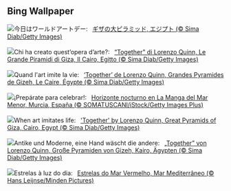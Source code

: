 ## Bing Wallpaper
![](https://www.bing.com/th?id=OHR.LorenzoQuinn_JA-JP9163973755_UHD.jpg&w=1000)今日はワールドアートデー:&nbsp;&ensp;[ギザの大ピラミッド, エジプト (© Sima Diab/Getty Images)](https://www.bing.com/th?id=OHR.LorenzoQuinn_JA-JP9163973755_UHD.jpg)
<br><br/>
![](https://www.bing.com/th?id=OHR.LorenzoQuinn_IT-IT2361937887_UHD.jpg&w=1000)Chi ha creato quest’opera d’arte?:&nbsp;&ensp;[“Together" di Lorenzo Quinn, Le Grande Piramidi di Giza, Il Cairo, Egitto (© Sima Diab/Getty Images)](https://www.bing.com/th?id=OHR.LorenzoQuinn_IT-IT2361937887_UHD.jpg)
<br><br/>
![](https://www.bing.com/th?id=OHR.LorenzoQuinn_FR-FR4354643719_UHD.jpg&w=1000)Quand l'art imite la vie:&nbsp;&ensp;[‘Together’ de Lorenzo Quinn, Grandes Pyramides de Gizeh, Le Caire, Égypte (© Sima Diab/Getty Images)](https://www.bing.com/th?id=OHR.LorenzoQuinn_FR-FR4354643719_UHD.jpg)
<br><br/>
![](https://www.bing.com/th?id=OHR.SardineBurial_ES-ES6575156344_UHD.jpg&w=1000)¡Prepárate para celebrar!:&nbsp;&ensp;[Horizonte nocturno en La Manga del Mar Menor, Murcia, España (© SOMATUSCANI/iStock/Getty Images Plus)](https://www.bing.com/th?id=OHR.SardineBurial_ES-ES6575156344_UHD.jpg)
<br><br/>
![](https://www.bing.com/th?id=OHR.LorenzoQuinn_EN-GB6647416015_UHD.jpg&w=1000)When art imitates life:&nbsp;&ensp;['Together' by Lorenzo Quinn, Great Pyramids of Giza, Cairo, Egypt (© Sima Diab/Getty Images)](https://www.bing.com/th?id=OHR.LorenzoQuinn_EN-GB6647416015_UHD.jpg)
<br><br/>
![](https://www.bing.com/th?id=OHR.LorenzoQuinn_DE-DE4212033838_UHD.jpg&w=1000)Antike und Moderne, eine Hand wäscht die andere:&nbsp;&ensp;[„Together” von Lorenzo Quinn, Große Pyramiden von Gizeh, Kairo, Ägypten (© Sima Diab/Getty Images)](https://www.bing.com/th?id=OHR.LorenzoQuinn_DE-DE4212033838_UHD.jpg)
<br><br/>
![](https://www.bing.com/th?id=OHR.RedSeaStars_PT-BR9156297625_UHD.jpg&w=1000)Estrelas à luz do dia:&nbsp;&ensp;[Estrelas do Mar Vermelho, Mar Mediterrâneo (© Hans Leijnse/Minden Pictures)](https://www.bing.com/th?id=OHR.RedSeaStars_PT-BR9156297625_UHD.jpg)
<br><br/>
